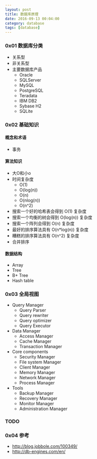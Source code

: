 ```yaml
---
layout: post
title: 数据库原理
date: 2016-09-13 00:04:00
category: database
tags: [database]
---
```


### 0x01 数据库分类
* 关系型
* 非关系型
* 主要数据库产品
  - Oracle
  - SQLServer
  - MySQL
  - PostgreSQL
  - Teradata
  - IBM DB2
  - Sybase H2
  - SQLite

### 0x02 基础知识

#### 概念和术语
* 事务

####  算法知识
* 大O和小o
* 时间复杂度
  - O(1)
  - O(log(n))
  - O(n)
  - O(nlog(n))
  - O(n^2)
* 搜索一个好的哈希表会得到 O(1) 复杂度
* 搜索一个均衡的树会得到 O(log(n)) 复杂度
* 搜索一个阵列会得到 O(n) 复杂度
* 最好的排序算法具有 O(n*log(n)) 复杂度
* 糟糕的排序算法具有 O(n^2) 复杂度
* 合并排序

#### 数据结构
* Array
* Tree
* B+ Tree
* Hash table

### 0x03 全局视图
* Query Manager
  - Query Parser
  - Query rewriter
  - Query optimizer
  - Query Executor
* Data Manager
  - Access Manager
  - Cache Manager
  - Transaction Manager
* Core components
  - Security Manager
  - File system Manager
  - Client Manager
  - Memory Manager
  - Network Manager
  - Process Manager
* Tools
  - Backup Manager
  - Recovery Manager
  - Monitor Manager
  - Administration Manager

### TODO

### 0x04 参考
* http://blog.jobbole.com/100349/
* <http://db-engines.com/en/>
